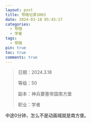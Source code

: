```yaml
---
layout: post
title: 导随记录1003
date: 2024-03-18 05:43:17
categories:
  - 导随
  - 学者
tags:
  - 导随
pin: true
toc: true
comments: true
---
```

> 日期：2024.3.18
>
> 等级：50
>
> 副本：神兵要塞帝国南方堡
>
> 职业：学者

中途0分钟，怎么不是动画城就是南方堡。